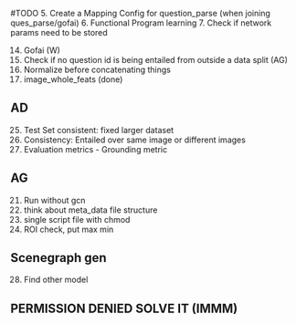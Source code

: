 #TODO
5. Create a Mapping Config for question_parse (when joining ques_parse/gofai)
6. Functional Program learning
7. Check if network params need to be stored

14. Gofai (W)
16. Check if no question id is being entailed from outside a data split (AG)
20. Normalize before concatenating things
23. image_whole_feats (done)

## AD
25. Test Set consistent: fixed larger dataset
26. Consistency: Entailed over same image or different images
13. Evaluation metrics - Grounding metric

## AG
21. Run without gcn
22. think about meta_data file structure
24. single script file with chmod
27. ROI check, put max min

## Scenegraph gen
28. Find other model


## PERMISSION DENIED SOLVE IT (IMMM)